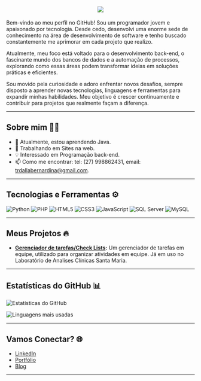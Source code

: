 <h1 align="center" color="White">
  <img src="https://readme-typing-svg.herokuapp.com/?font=Righteous&size=35&center=true&vCenter=true&width=500&height=70&duration=4000&lines=Olá!+👋👋;+Me+Chamo+Thiago+Reis!!;" />
</h1>

Bem-vindo ao meu perfil no GitHub! Sou um programador jovem e apaixonado por tecnologia. Desde cedo, desenvolvi uma enorme sede de conhecimento na área de desenvolvimento de software e tenho buscado constantemente me aprimorar em cada projeto que realizo.

Atualmente, meu foco está voltado para o desenvolvimento back-end, o fascinante mundo dos bancos de dados e a automação de processos, explorando como essas áreas podem transformar ideias em soluções práticas e eficientes.

Sou movido pela curiosidade e adoro enfrentar novos desafios, sempre disposto a aprender novas tecnologias, linguagens e ferramentas para expandir minhas habilidades. Meu objetivo é crescer continuamente e contribuir para projetos que realmente façam a diferença.

---

## Sobre mim 🧑‍💻
- 🌱 Atualmente, estou aprendendo Java.
- 🔭 Trabalhando em Sites na web.
- 💡 Interessado em Programação back-end.
- 📫 Como me encontrar: tel: (27) 998862431, email: trdallabernardina@gmail.com.

---

## Tecnologias e Ferramentas ⚙️
![Python](https://img.shields.io/badge/-Python-3776AB?style=flat&logo=python&logoColor=white)
![PHP](https://img.shields.io/badge/-PHP-777BB4?style=flat&logo=php&logoColor=white)
![HTML5](https://img.shields.io/badge/-HTML5-E34F26?style=flat&logo=html5&logoColor=white)
![CSS3](https://img.shields.io/badge/-CSS3-1572B6?style=flat&logo=css3&logoColor=white)
![JavaScript](https://img.shields.io/badge/-JavaScript-F7DF1E?style=flat&logo=javascript&logoColor=black)
![SQL Server](https://img.shields.io/badge/-SQL%20Server-CC2927?style=flat&logo=microsoft-sql-server&logoColor=white)
![MySQL](https://img.shields.io/badge/-MySQL-4479A1?style=flat&logo=mysql&logoColor=white)

---

## Meus Projetos 🔥
- **[Gerenciador de tarefas/Check Lists]([link-do-repositorio](https://github.com/tbernardina/Check-List-Gerenciavel.git)):** Um gerenciador de tarefas em equipe, utilizado para organizar atividades em equipe. Já em uso no Laboratório de Analises Clínicas Santa Maria.

---

## Estatísticas do GitHub 📊
![Estatísticas do GitHub](https://github-readme-stats.vercel.app/api?username=tbernardina&show_icons=true&theme=radical)

![Linguagens mais usadas](https://github-readme-stats.vercel.app/api/top-langs/?username=tbernardina&layout=compact&theme=radical)

---

## Vamos Conectar? 🌐
- [LinkedIn](https://www.linkedin.com/in/thiago-reis-dalla-bernardina-6aa41b2b9/)
- [Portfólio](link)
- [Blog](link)

---
